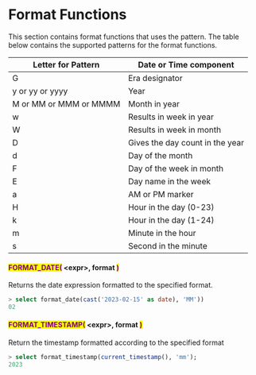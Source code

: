 # Format Functions

This section contains format functions that uses the pattern. The table below contains the supported patterns for the format functions.

| Letter for Pattern     | Date or Time component          |
| ---------------------- | ------------------------------- |
| G                      | Era designator                  |
| y or yy or yyyy        | Year                            |
| M or MM or MMM or MMMM | Month in year                   |
| w                      | Results in week in year         |
| W                      | Results in week in month        |
| D                      | Gives the day count in the year |
| d                      | Day of the month                |
| F                      | Day of the week in month        |
| E                      | Day name in the week            |
| a                      | AM or PM marker                 |
| H                      | Hour in the day (0-23)          |
| k                      | Hour in the day (1-24)          |
| m                      | Minute in the hour              |
| s                      | Second in the minute            |

#### <mark style="color:purple;">FORMAT\_DATE(</mark>  \<expr>,  format  <mark style="color:purple;">)</mark>

Returns the date expression formatted to the specified format.

```sql
> select format_date(cast('2023-02-15' as date), 'MM'))
02
```

#### <mark style="color:purple;">FORMAT\_TIMESTAMP(</mark>  \<expr>,  format  <mark style="color:purple;">)</mark>

Return the timestamp formatted according to the specified format

```sql
> select format_timestamp(current_timestamp(), 'mm');
2023
```

